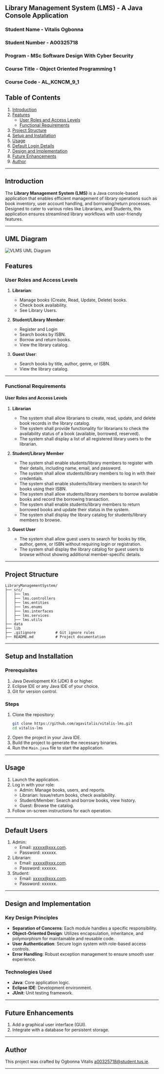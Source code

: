 ## Library Management System (LMS) - A Java Console Application
### Student Name - Vitalis Ogbonna
### Student Number - A00325718
### Program - MSc Software Design With Cyber Security
### Course Title - Object Oriented Programming 1 
### Course Code - AL_KCNCM_9_1

## Table of Contents
1. [Introduction](#introduction)
2. [Features](#features)
   - [User Roles and Access Levels](#user-roles-and-access-levels)
   - [Functional Requirements](#functional-requirements)
3. [Project Structure](#project-structure)
4. [Setup and Installation](#setup-and-installation)
5. [Usage](#usage)
5. [Default Login Details](#default-users)
6. [Design and Implementation](#design-and-implementation)
7. [Future Enhancements](#future-enhancements)
8. [Author](#author)

---

## Introduction
The **Library Management System (LMS)** is a Java console-based application that enables efficient management of library operations such as book inventory, user account handling, and borrowing/return processes. Designed to cater to various roles like  Librarians, and Students, this application ensures streamlined library workflows with user-friendly features.

---
## UML Diagram

![VLMS UML Diagram](vitalis-lms-uml.png)


## Features

### User Roles and Access Levels

1. **Librarian**:
   - Manage books (Create, Read, Update, Delete) books.
   - Check book availability.
   - See Library Users.

2. **Student/Library Member**:
   - Register and Login
   - Search books by ISBN.
   - Borrow and return books.
   - View the library catalog.

3. **Guest User**:
   - Search books by title, author, genre, or ISBN.
   - View the library catalog.

---

### Functional Requirements

#### User Roles and Access Levels

1. **Librarian**
   - The system shall allow librarians to create, read, update, and delete book records in the library catalog.
   - The system shall provide functionality for librarians to check the availability status of a book (available, borrowed, reserved).
   - The system shall display a list of all registered library users to the librarian.

2. **Student/Library Member**
   - The system shall enable students/library members to register with their details, including name, email, and password.
   - The system shall allow students/library members to log in with their credentials.
   - The system shall enable students/library members to search for books using their ISBN.
   - The system shall allow students/library members to borrow available books and record the borrowing transaction.
   - The system shall enable students/library members to return borrowed books and update their status in the system.
   - The system shall display the library catalog for students/library members to browse.

3. **Guest User**
   - The system shall allow guest users to search for books by title, author, genre, or ISBN without requiring login or registration.
   - The system shall display the library catalog for guest users to browse without showing additional member-specific details.

---

## Project Structure
```
LibraryManagementSystem/
├── src/
│   ├── lms
│   ├── lms.controllers
│   ├── lms.entities
│   ├── lms.enums
│   ├── lms.interfaces
│   ├── lms.services
│   ├── lms.utils
├── data
├── lib
├── .gitignore         # Git ignore rules
├── README.md          # Project documentation
```

---

## Setup and Installation

### Prerequisites
1. Java Development Kit (JDK) 8 or higher.
2. Eclipse IDE or any Java IDE of your choice.
3. Git for version control.

### Steps
1. Clone the repository:
   ```bash
   git clone https://github.com/agavitalis/vitalis-lms.git
   cd vitalis-lms
   ```
2. Open the project in your Java IDE.
3. Build the project to generate the necessary binaries.
4. Run the `Main.java` file to start the application.

---

## Usage
1. Launch the application.
2. Log in with your role:
   - Admin: Manage books, users, and reports.
   - Librarian: Issue/return books, check availability.
   - Student/Member: Search and borrow books, view history.
   - Guest: Browse the catalog.
3. Follow on-screen instructions for each operation.

---
## Default Users
1. Admin:
   - Email: xxxxx@xxx.com.
   - Password: xxxxxx.
2. Librarian:
   - Email: xxxxx@xxx.com.
   - Password: xxxxxx.
3. Student:
   - Email: xxxxx@xxx.com.
   - Password: xxxxxx.
   

---

## Design and Implementation

### Key Design Principles
- **Separation of Concerns**: Each module handles a specific responsibility.
- **Object-Oriented Design**: Utilizes encapsulation, inheritance, and polymorphism for maintainable and reusable code.
- **User Authentication**: Secure login system with role-based access controls.
- **Error Handling**: Robust exception management to ensure smooth user experience.

### Technologies Used
- **Java**: Core application logic.
- **Eclipse IDE**: Development environment.
- **JUnit**: Unit testing framework.

---

## Future Enhancements
1. Add a graphical user interface (GUI).
2. Integrate with a database for persistent storage.

---

## Author
This project was crafted by Ogbonna Vitalis <a00325718@student.tus.ie>.

---

